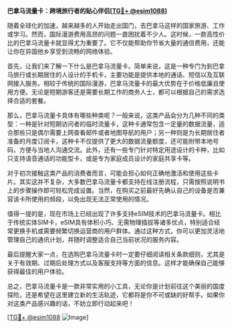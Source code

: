 **巴拿马流量卡：跨境旅行者的贴心伴侣[[TG💪+ @esim1088](https://t.me/s/esim1088)]**

随着全球化的加速，越来越多的人开始走出国门，去巴拿马这样的国家旅游、工作或学习。然而，国际漫游费用高昂的问题一直困扰着不少人。这时候，一款高性价比的巴拿马流量卡就显得尤为重要了。它不仅能帮助你节省大量的通信费用，还能让你在异国他乡享受到流畅的网络体验。

首先，让我们来了解一下什么是巴拿马流量卡。简单来说，这是一种专门为到巴拿马旅行或长期居住的人设计的手机卡，主要功能是提供本地的通话、短信以及互联网接入服务。相较于传统的国际漫游，巴拿马流量卡的最大优势在于价格低廉且使用方便。无论是短期游客还是需要长期工作的商务人士，都可以根据自己的需求选择合适的套餐。

那么，巴拿马流量卡具体有哪些种类呢？一般来说，这类产品会分为几种不同的类型：一种是针对短期访问者的临时流量卡，这种卡通常包含一定量的数据流量，适合那些只是偶尔需要上网查看邮件或者地图导航的用户；另一种则是为长期居住者准备的月度订阅卡，这种卡不仅提供了更大的数据流量额度，还可能附带本地号码，方便与当地人沟通交流。此外，还有一些专门针对特定用途设计的卡种，比如只支持语音通话的功能型卡，或是专为家庭成员设计的家庭共享卡等。

对于初次接触这类产品的消费者而言，可能会担心如何正确地激活和使用这些卡片。其实这并不复杂，大多数巴拿马流量卡都支持在线注册流程，只需按照说明书上的步骤操作即可轻松完成设置。当然，在购买之前最好先确认自己的设备是否兼容该卡所使用的频段，以免出现无法正常使用的情况。

值得一提的是，现在市场上已经出现了许多支持eSIM技术的巴拿马流量卡。相比于传统实体SIM卡，eSIM具有体积小巧、无需物理插拔等诸多优点，特别适合经常更换手机或需要频繁切换运营商的用户群体。通过这种方式，你可以更加灵活地管理自己的通讯计划，并随时调整适合自己当前状况的服务内容。

最后提醒大家一点，在选购巴拿马流量卡时一定要仔细阅读相关条款细则，尤其是关于有效期、过期后处理方式以及客服支持等方面的信息。这样才能确保自己能够获得最佳的用户体验。

总之，巴拿马流量卡是一款非常实用的小工具，无论你是计划前往这个美丽的国度探险，还是希望在这里建立新的生活轨迹，它都将是你不可或缺的好帮手。如果你对这类产品感兴趣的话，不妨立即行动起来吧！

[[TG💪+ @esim1088](https://t.me/s/esim1088) ![Image](https://i.postimg.cc/4NQfJmqS/Snipaste-2025-05-13-00-14-12.png)]